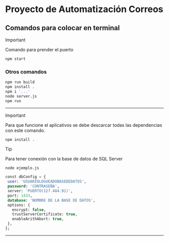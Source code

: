 # Proyecto de Automatización Correos

## Comandos para colocar en terminal
>[!IMPORTANT]
>Comando para prender el puerto
>```bash
>npm start
>```
### Otros comandos
```bash
npm run build
npm install . 
npm i '...'
node server.js
npm run
```
---

>[!IMPORTANT]
> Para que funcione el aplicativos se debe descarcar todas las dependencias con este comando.
>
> ```bash
> npm install .
> ```

>[!TIP]
>Para tener conexión con la base de datos de SQL Server
>```
>node ejemplo.js
>```
>```sql
>const dbConfig = {
>  user: 'USUARIOLOGUEADOBASEDEDATOS',
>  password: 'CONTRASEÑA',
>  server: 'PUERTO(127.484.91)',
>  port: 1433,
>  database: 'NOMBRE DE LA BASE DE DATOS',
>  options: {
>    encrypt: false,
>    trustServerCertificate: true,
>    enableArithAbort: true,
>  },
>};
---


